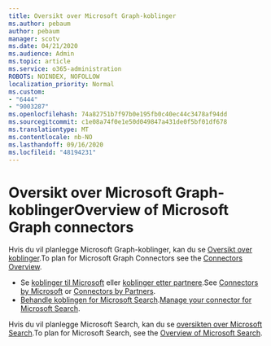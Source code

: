 ```yaml
---
title: Oversikt over Microsoft Graph-koblinger
ms.author: pebaum
author: pebaum
manager: scotv
ms.date: 04/21/2020
ms.audience: Admin
ms.topic: article
ms.service: o365-administration
ROBOTS: NOINDEX, NOFOLLOW
localization_priority: Normal
ms.custom:
- "6444"
- "9003287"
ms.openlocfilehash: 74a82751b7f97b0e195fb0c40ec44c3478af94dd
ms.sourcegitcommit: c1e08a74f0e1e50d049847a431de0f5bf01df678
ms.translationtype: MT
ms.contentlocale: nb-NO
ms.lasthandoff: 09/16/2020
ms.locfileid: "48194231"
---
```

# <a name="overview-of-microsoft-graph-connectors"></a><span data-ttu-id="19d6c-102">Oversikt over Microsoft Graph-koblinger</span><span class="sxs-lookup"><span data-stu-id="19d6c-102">Overview of Microsoft Graph connectors</span></span>

<span data-ttu-id="19d6c-103">Hvis du vil planlegge Microsoft Graph-koblinger, kan du se  [Oversikt over koblinger](https://docs.microsoft.com/microsoftsearch/connectors-overview).</span><span class="sxs-lookup"><span data-stu-id="19d6c-103">To plan for Microsoft Graph Connectors see the  [Connectors Overview](https://docs.microsoft.com/microsoftsearch/connectors-overview).</span></span>

- <span data-ttu-id="19d6c-104">Se [koblinger til Microsoft](https://docs.microsoft.com/microsoftsearch/connectors-gallery#Microsoft) eller  [koblinger etter partnere](https://docs.microsoft.com/microsoftsearch/connectors-gallery#Partners).</span><span class="sxs-lookup"><span data-stu-id="19d6c-104">See [Connectors by Microsoft](https://docs.microsoft.com/microsoftsearch/connectors-gallery#Microsoft) or  [Connectors by Partners](https://docs.microsoft.com/microsoftsearch/connectors-gallery#Partners).</span></span>
- <span data-ttu-id="19d6c-105">[Behandle koblingen for Microsoft Search](https://docs.microsoft.com/microsoftsearch/manage-connector).</span><span class="sxs-lookup"><span data-stu-id="19d6c-105">[Manage your connector for Microsoft Search](https://docs.microsoft.com/microsoftsearch/manage-connector).</span></span>

<span data-ttu-id="19d6c-106">Hvis du vil planlegge Microsoft Search, kan du se  [oversikten over Microsoft Search](https://docs.microsoft.com/microsoftsearch/overview-microsoft-search).</span><span class="sxs-lookup"><span data-stu-id="19d6c-106">To plan for Microsoft Search, see the  [Overview of Microsoft Search](https://docs.microsoft.com/microsoftsearch/overview-microsoft-search).</span></span>
